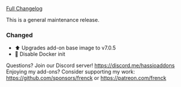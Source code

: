 [Full Changelog][changelog]

This is a general maintenance release.

### Changed

- :arrow_up: Upgrades add-on base image to v7.0.5
- :hammer: Disable Docker init

[changelog]: https://github.com/hassio-addons/addon-traccar/compare/v0.7.2...v0.7.3

Questions? Join our Discord server! https://discord.me/hassioaddons
Enjoying my add-ons? Consider supporting my work:
https://github.com/sponsors/frenck or https://patreon.com/frenck